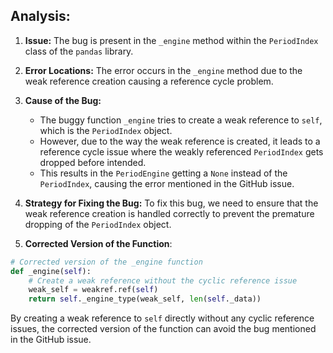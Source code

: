 ## Analysis:
1. **Issue:**
   The bug is present in the `_engine` method within the `PeriodIndex` class of the `pandas` library.
   
2. **Error Locations:**
   The error occurs in the `_engine` method due to the weak reference creation causing a reference cycle problem.

3. **Cause of the Bug:**
   - The buggy function `_engine` tries to create a weak reference to `self`, which is the `PeriodIndex` object.
   - However, due to the way the weak reference is created, it leads to a reference cycle issue where the weakly referenced `PeriodIndex` gets dropped before intended.
   - This results in the `PeriodEngine` getting a `None` instead of the `PeriodIndex`, causing the error mentioned in the GitHub issue.

4. **Strategy for Fixing the Bug:**
   To fix this bug, we need to ensure that the weak reference creation is handled correctly to prevent the premature dropping of the `PeriodIndex` object.

5. **Corrected Version of the Function**:
```python
# Corrected version of the _engine function
def _engine(self):
    # Create a weak reference without the cyclic reference issue
    weak_self = weakref.ref(self)
    return self._engine_type(weak_self, len(self._data))
```

By creating a weak reference to `self` directly without any cyclic reference issues, the corrected version of the function can avoid the bug mentioned in the GitHub issue.